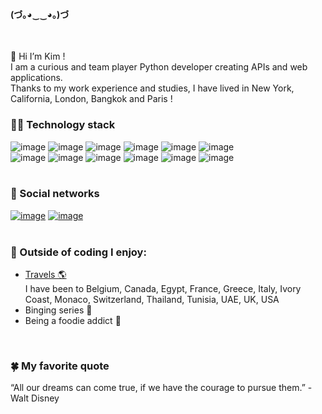 #### (づ｡◕‿‿◕｡)づ  

<br> 

👋 Hi I’m Kim !  
I am a curious and team player Python developer creating APIs and web applications.  
Thanks to my work experience and studies, I have lived in New York, California, London, Bangkok and Paris !   


### 👩‍💻 Technology stack  

![image](https://img.shields.io/badge/Python-FFD43B?style=for-the-badge&logo=python&logoColor=blue)
![image](https://img.shields.io/badge/Pandas-2C2D72?style=for-the-badge&logo=pandas&logoColor=white)
![image](https://img.shields.io/badge/Flask-000000?style=for-the-badge&logo=flask&logoColor=white)
![image](https://img.shields.io/badge/JavaScript-323330?style=for-the-badge&logo=javascript&logoColor=F7DF1E)
![image](https://img.shields.io/badge/Material%20UI-007FFF?style=for-the-badge&logo=mui&logoColor=white)
![image](https://img.shields.io/badge/React-20232A?style=for-the-badge&logo=react&logoColor=61DAFB)  
![image](https://img.shields.io/badge/GraphQl-E10098?style=for-the-badge&logo=graphql&logoColor=white)
![image](https://img.shields.io/badge/rabbitmq-%23FF6600.svg?&style=for-the-badge&logo=rabbitmq&logoColor=white)
![image](https://img.shields.io/badge/PostgreSQL-316192?style=for-the-badge&logo=postgresql&logoColor=white)
![image](https://img.shields.io/badge/Docker-2CA5E0?style=for-the-badge&logo=docker&logoColor=white)
![image](https://img.shields.io/badge/kubernetes-326ce5.svg?&style=for-the-badge&logo=kubernetes&logoColor=white)
![image](https://img.shields.io/badge/Jenkins-D24939?style=for-the-badge&logo=Jenkins&logoColor=white)  
<br>   

### :whale: Social networks  
[![image](https://img.shields.io/badge/LinkedIn-0077B5?style=for-the-badge&logo=linkedin&logoColor=white)](https://uk.linkedin.com/in/kim-trefeil)
[![image](https://img.shields.io/badge/Medium-12100E?style=for-the-badge&logo=medium&logoColor=white)](https://medium.com/@kim_t)  
<br> 

### 💚 Outside of coding I enjoy:  
- [Travels 🌎](https://kim-t-l.github.io/)  
I have been to Belgium, Canada, Egypt, France, Greece, Italy, Ivory Coast, Monaco, Switzerland, Thailand, Tunisia, UAE, UK, USA 
- Binging series 🎥
- Being a foodie addict 🍝  
<br> 


### 🍀 My favorite quote  
“All our dreams can come true, if we have the courage to pursue them.” - Walt Disney


<!-- 🌱 I’m currently learning GO   -->
